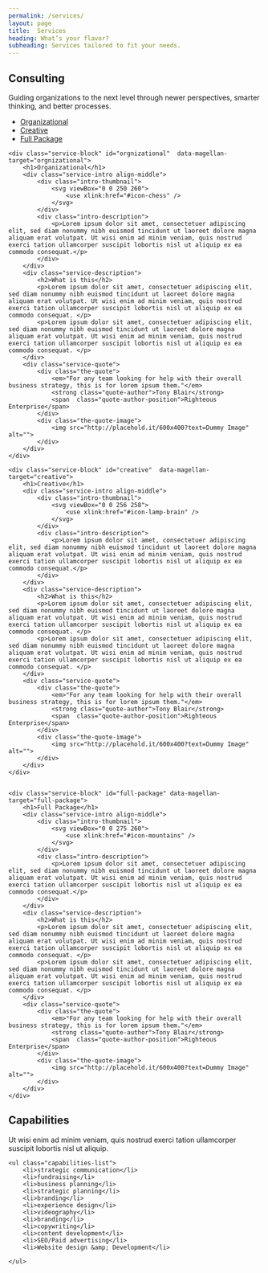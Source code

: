 ```yaml
---
permalink: /services/
layout: page
title:  Services
heading: What’s your flavor?
subheading: Services tailored to fit your needs.
---
```



<div class="section-intro-horiz">
    <h2>Consulting</h2>
    <p>Guiding organizations to the next level through newer perspectives, smarter thinking, and better processes.</p>
</div>



<div id="toc-wrapper" >
    <div class="page-toc hide-for-small-only" data-sticky-container id="page-toc" >
        <nav data-sticky data-anchor="toc-wrapper" data-sticky-on="large" data-options="marginTop:9;">
            <ul class="vertical menu" data-magellan data-active-class="active">
                <li><a href="#orgnizational" class="active"><span>Organizational</span></a></li>
                <li><a href="#creative"><span>Creative</span></a></li>
                <li><a href="#full-package"><span>Full Package</span></a></li>
            </ul>
        </nav>
    </div>

    <div class="service-block" id="orgnizational"  data-magellan-target="orgnizational">
        <h1>Organizational</h1>
        <div class="service-intro align-middle">
            <div class="intro-thumbnail">
                <svg viewBox="0 0 250 260">
                    <use xlink:href="#icon-chess" />
                </svg>
            </div>
            <div class="intro-description">
                <p>Lorem ipsum dolor sit amet, consectetuer adipiscing elit, sed diam nonummy nibh euismod tincidunt ut laoreet dolore magna aliquam erat volutpat. Ut wisi enim ad minim veniam, quis nostrud exerci tation ullamcorper suscipit lobortis nisl ut aliquip ex ea commodo consequat.</p>
            </div>
        </div>
        <div class="service-description">
            <h2>What is this</h2>
            <p>Lorem ipsum dolor sit amet, consectetuer adipiscing elit, sed diam nonummy nibh euismod tincidunt ut laoreet dolore magna aliquam erat volutpat. Ut wisi enim ad minim veniam, quis nostrud exerci tation ullamcorper suscipit lobortis nisl ut aliquip ex ea commodo consequat. </p>
            <p>Lorem ipsum dolor sit amet, consectetuer adipiscing elit, sed diam nonummy nibh euismod tincidunt ut laoreet dolore magna aliquam erat volutpat. Ut wisi enim ad minim veniam, quis nostrud exerci tation ullamcorper suscipit lobortis nisl ut aliquip ex ea commodo consequat. </p>
        </div>
        <div class="service-quote">
            <div class="the-quote">
                <em>"For any team looking for help with their overall business strategy, this is for lorem ipsum them."</em>
                <strong class="quote-author">Tony Blair</strong>
                <span  class="quote-author-position">Righteous Enterprise</span>
            </div>
            <div class="the-quote-image">
                <img src="http://placehold.it/600x400?text=Dummy Image" alt="">
            </div>
        </div>
    </div>

    <div class="service-block" id="creative"  data-magellan-target="creative">
        <h1>Creative</h1>
        <div class="service-intro align-middle">
            <div class="intro-thumbnail">
                <svg viewBox="0 0 256 258">
                    <use xlink:href="#icon-lamp-brain" />
                </svg>
            </div>
            <div class="intro-description">
                <p>Lorem ipsum dolor sit amet, consectetuer adipiscing elit, sed diam nonummy nibh euismod tincidunt ut laoreet dolore magna aliquam erat volutpat. Ut wisi enim ad minim veniam, quis nostrud exerci tation ullamcorper suscipit lobortis nisl ut aliquip ex ea commodo consequat.</p>
            </div>
        </div>
        <div class="service-description">
            <h2>What is this</h2>
            <p>Lorem ipsum dolor sit amet, consectetuer adipiscing elit, sed diam nonummy nibh euismod tincidunt ut laoreet dolore magna aliquam erat volutpat. Ut wisi enim ad minim veniam, quis nostrud exerci tation ullamcorper suscipit lobortis nisl ut aliquip ex ea commodo consequat. </p>
            <p>Lorem ipsum dolor sit amet, consectetuer adipiscing elit, sed diam nonummy nibh euismod tincidunt ut laoreet dolore magna aliquam erat volutpat. Ut wisi enim ad minim veniam, quis nostrud exerci tation ullamcorper suscipit lobortis nisl ut aliquip ex ea commodo consequat. </p>
        </div>
        <div class="service-quote">
            <div class="the-quote">
                <em>"For any team looking for help with their overall business strategy, this is for lorem ipsum them."</em>
                <strong class="quote-author">Tony Blair</strong>
                <span  class="quote-author-position">Righteous Enterprise</span>
            </div>
            <div class="the-quote-image">
                <img src="http://placehold.it/600x400?text=Dummy Image" alt="">
            </div>
        </div>
    </div>


    <div class="service-block" id="full-package" data-magellan-target="full-package">
        <h1>Full Package</h1>
        <div class="service-intro align-middle">
            <div class="intro-thumbnail">
                <svg viewBox="0 0 275 260">
                    <use xlink:href="#icon-mountains" />
                </svg>
            </div>
            <div class="intro-description">
                <p>Lorem ipsum dolor sit amet, consectetuer adipiscing elit, sed diam nonummy nibh euismod tincidunt ut laoreet dolore magna aliquam erat volutpat. Ut wisi enim ad minim veniam, quis nostrud exerci tation ullamcorper suscipit lobortis nisl ut aliquip ex ea commodo consequat.</p>
            </div>
        </div>
        <div class="service-description">
            <h2>What is this</h2>
            <p>Lorem ipsum dolor sit amet, consectetuer adipiscing elit, sed diam nonummy nibh euismod tincidunt ut laoreet dolore magna aliquam erat volutpat. Ut wisi enim ad minim veniam, quis nostrud exerci tation ullamcorper suscipit lobortis nisl ut aliquip ex ea commodo consequat. </p>
            <p>Lorem ipsum dolor sit amet, consectetuer adipiscing elit, sed diam nonummy nibh euismod tincidunt ut laoreet dolore magna aliquam erat volutpat. Ut wisi enim ad minim veniam, quis nostrud exerci tation ullamcorper suscipit lobortis nisl ut aliquip ex ea commodo consequat. </p>
        </div>
        <div class="service-quote">
            <div class="the-quote">
                <em>"For any team looking for help with their overall business strategy, this is for lorem ipsum them."</em>
                <strong class="quote-author">Tony Blair</strong>
                <span  class="quote-author-position">Righteous Enterprise</span>
            </div>
            <div class="the-quote-image">
                <img src="http://placehold.it/600x400?text=Dummy Image" alt="">
            </div>
        </div>
    </div>
</div>

<div class="shade-full">
    <div class="section-intro-horiz">
        <h2>Capabilities</h2>
        <p>Ut wisi enim ad minim veniam, quis nostrud exerci tation ullamcorper suscipit lobortis nisl ut aliquip.</p>
    </div>

    <ul class="capabilities-list">
        <li>strategic communication</li>
        <li>fundraising</li>
        <li>business planning</li>
        <li>strategic planning</li>
        <li>branding</li>
        <li>experience design</li>
        <li>videography</li>
        <li>branding</li>
        <li>copywriting</li>
        <li>content development</li>
        <li>SEO/Paid advertising</li>
        <li>Website design &amp; Development</li>

    </ul>

</div>
